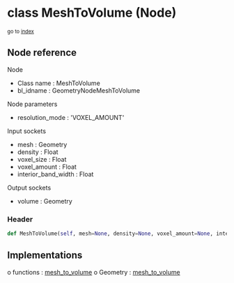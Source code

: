 # class MeshToVolume (Node)

<sub>go to [index](/docs/index.md)</sub>

## Node reference

Node
 - Class name : MeshToVolume
 - bl_idname : GeometryNodeMeshToVolume

Node parameters
 - resolution_mode : 'VOXEL_AMOUNT'

Input sockets
 - mesh : Geometry
 - density : Float
 - voxel_size : Float
 - voxel_amount : Float
 - interior_band_width : Float

Output sockets
 - volume : Geometry

### Header

``` python
def MeshToVolume(self, mesh=None, density=None, voxel_amount=None, interior_band_width=None, voxel_size=None, resolution_mode='VOXEL_AMOUNT', node_label=None, node_color=None):
```

## Implementations

o functions : [mesh_to_volume](/docs/GeoNodes_classes/GLOBAL.md#mesh_to_volume)
o Geometry : [mesh_to_volume](/docs/GeoNodes_classes/Geometry.md#mesh_to_volume)

